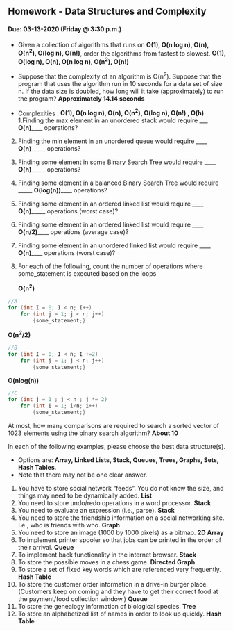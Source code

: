## Homework - Data Structures and Complexity
#### Due: 03-13-2020 (Friday @ 3:30 p.m.)

- Given a collection of algorithms that runs on **O(1), O(n log n), O(n), O(n<sup>2</sup>), O(log n), O(n!)**, order the algorithms from fastest to slowest. **O(1), O(log n), O(n), O(n log n), O(n<sup>2</sup>), O(n!)**
- Suppose that the complexity of an algorithm is O(n<sup>2</sup>). Suppose that the program that uses the algorithm run in 10 seconds for a data set of size n. If the data size is doubled, how long will it take (approximately) to run the program? **Approximately 14.14 seconds**


- Complexities : **O(1), O(n log n), O(n), O(n<sup>2</sup>), O(log n), O(n!) , O(h)**
1.Finding the max element in an unordered stack would require ___ **O(n)**____ operations?
2. Finding the min element in an unordered queue would require ____ **O(n)**_____ operations?
3. Finding some element in some Binary Search Tree would require ____ **O(h)**_____ operations?
4. Finding some element in a balanced Binary Search Tree would require _____ **O(log(n))**____ operations?
5. Finding some element in an ordered linked list would require ____ **O(n)**_____ operations (worst case)?
6. Finding some element in an ordered linked list would require ____ **O(n/2)**____ operations (average case)?
7. Finding some element in an unordered linked list would require ____ **O(n)**____ operations (worst case)?


8. For each of the following, count the number of operations where some_statement is executed based on the loops

   **O(n<sup>2</sup>)**
```cpp
//A
for (int I = 0; I < n; I++)
    for (int j = 1; j < n; j++)
        {some_statement;}
```
   **O(n<sup>2</sup>/2)**


```cpp
//B
for (int I = 0; I < n; I +=2)
    for (int j = 1; j < n; j++)
        {some_statement;}
```
   **O(nlog(n))**


```cpp
//C
for (int j = 1 ; j < n ; j *= 2)
    for (int I = 1; i<n; i++)
        {some_statement;} 
```



At most, how many comparisons are required to search a sorted vector of 1023 elements using the binary
search algorithm? **About 10**

In each of the following examples, please choose the best data structure(s).
- Options are: **Array, Linked Lists, Stack, Queues, Trees, Graphs, Sets, Hash Tables**. 
- Note that there may not be one clear answer.

1. You have to store social network “feeds”. You do not know the size, and things may need to be dynamically added. **List**
2. You need to store undo/redo operations in a word processor. **Stack**
3. You need to evaluate an expression (i.e., parse). **Stack**
4. You need to store the friendship information on a social networking site. I.e., who is friends with who. **Graph**
5. You need to store an image (1000 by 1000 pixels) as a bitmap. **2D Array**
6. To implement printer spooler so that jobs can be printed in the order of their arrival. **Queue**
7. To implement back functionality in the internet browser. **Stack**
8. To store the possible moves in a chess game. **Directed Graph**
9. To store a set of fixed key words which are referenced very frequently. **Hash Table**
10. To store the customer order information in a drive-in burger place. (Customers keep on coming and they have to get their correct food at the payment/food collection window.) **Queue**
11. To store the genealogy information of biological species. **Tree**
12. To store an alphabetized list of names in order to look up quickly. **Hash Table**
